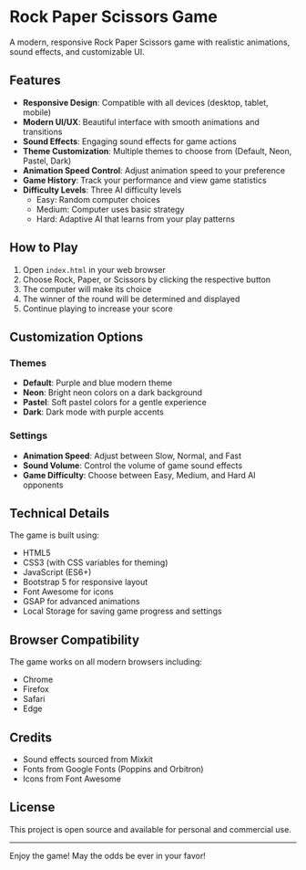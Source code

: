 # Rock Paper Scissors Game

A modern, responsive Rock Paper Scissors game with realistic animations, sound effects, and customizable UI.

## Features

- **Responsive Design**: Compatible with all devices (desktop, tablet, mobile)
- **Modern UI/UX**: Beautiful interface with smooth animations and transitions
- **Sound Effects**: Engaging sound effects for game actions
- **Theme Customization**: Multiple themes to choose from (Default, Neon, Pastel, Dark)
- **Animation Speed Control**: Adjust animation speed to your preference
- **Game History**: Track your performance and view game statistics
- **Difficulty Levels**: Three AI difficulty levels
  - Easy: Random computer choices
  - Medium: Computer uses basic strategy
  - Hard: Adaptive AI that learns from your play patterns

## How to Play

1. Open `index.html` in your web browser
2. Choose Rock, Paper, or Scissors by clicking the respective button
3. The computer will make its choice
4. The winner of the round will be determined and displayed
5. Continue playing to increase your score

## Customization Options

### Themes
- **Default**: Purple and blue modern theme
- **Neon**: Bright neon colors on a dark background
- **Pastel**: Soft pastel colors for a gentle experience
- **Dark**: Dark mode with purple accents

### Settings
- **Animation Speed**: Adjust between Slow, Normal, and Fast
- **Sound Volume**: Control the volume of game sound effects
- **Game Difficulty**: Choose between Easy, Medium, and Hard AI opponents

## Technical Details

The game is built using:
- HTML5
- CSS3 (with CSS variables for theming)
- JavaScript (ES6+)
- Bootstrap 5 for responsive layout
- Font Awesome for icons
- GSAP for advanced animations
- Local Storage for saving game progress and settings

## Browser Compatibility

The game works on all modern browsers including:
- Chrome
- Firefox
- Safari
- Edge

## Credits

- Sound effects sourced from Mixkit
- Fonts from Google Fonts (Poppins and Orbitron)
- Icons from Font Awesome

## License

This project is open source and available for personal and commercial use.

---

Enjoy the game! May the odds be ever in your favor!
